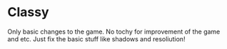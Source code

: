 # Classy

Only basic changes to the game. No tochy for improvement of the game and etc.
Just fix the basic stuff like shadows and resoliution!
